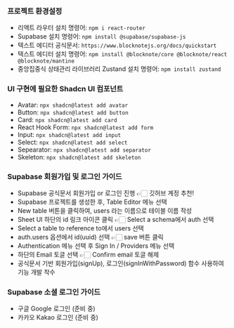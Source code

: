 ### 프로젝트 환경설정

-   리액트 라우터 설치 명령어: `npm i react-router` <br />
-   Supabase 설치 명령어: `npm install @supabase/supabase-js` <br />
-   텍스트 에디터 공식문서: `https://www.blocknotejs.org/docs/quickstart` <br />
-   텍스트 에디터 설치 명령어: `npm install @blocknote/core @blocknote/react @blocknote/mantine` <br />
-   중앙집중식 상태관리 라이브러리 Zustand 설치 명령어: `npm install zustand` <br />

### UI 구현에 필요한 Shadcn UI 컴포넌트

-   Avatar: `npx shadcn@latest add avatar` <br />
-   Button: `npx shadcn@latest add button` <br />
-   Card: `npx shadcn@latest add card` <br />
-   React Hook Form: `npx shadcn@latest add form` <br />
-   Input: `npx shadcn@latest add input` <br />
-   Select: `npx shadcn@latest add select` <br />
-   Sepearator: `npx shadcn@latest add separator` <br />
-   Skeleton: `npx shadcn@latest add skeleton` <br />

### Supabase 회원가입 및 로그인 가이드

-   Supabase 공식문서 회원가입 or 로그인 진행 👉🏻 깃허브 계정 추천!
-   Supabase 프로젝트를 생성한 후, Table Editor 메뉴 선택
-   New table 버튼을 클릭하여, users 라는 이름으로 테이블 이름 작성
-   Sheet UI 하단의 id 링크 아이콘 클릭 👉🏻 Select a schema에서 auth 선택
-   Select a table to reference to에서 users 선택
-   auth.users 옵션에서 id(uuid) 선택 👉🏻 save 버튼 클릭
    <br />
-   Authentication 메뉴 선택 후 Sign In / Providers 메뉴 선택
-   하단의 Email 토글 선택 👉🏻 Confirm email 토글 해제
-   공식문서 기반 회원가입(signUp), 로그인(signInWithPassword) 함수 사용하여 기능 개발 착수

### Supabase 소셜 로그인 가이드

-   구글 Google 로그인 (준비 중)
-   카카오 Kakao 로그인 (준비 중)
